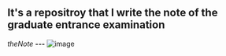 ## It's a repositroy that I write the note of the graduate entrance examination

*theNote*
**---**
![image](https://gimg2.baidu.com/image_search/src=http%3A%2F%2Fpic.51yuansu.com%2Fpic3%2Fcover%2F03%2F27%2F65%2F5b7b3abfc1e86_610.jpg&refer=http%3A%2F%2Fpic.51yuansu.com&app=2002&size=f9999,10000&q=a80&n=0&g=0n&fmt=jpeg?sec=1623568628&t=d7f4875a4af32de9bdb38103048bdb2f "notes")
